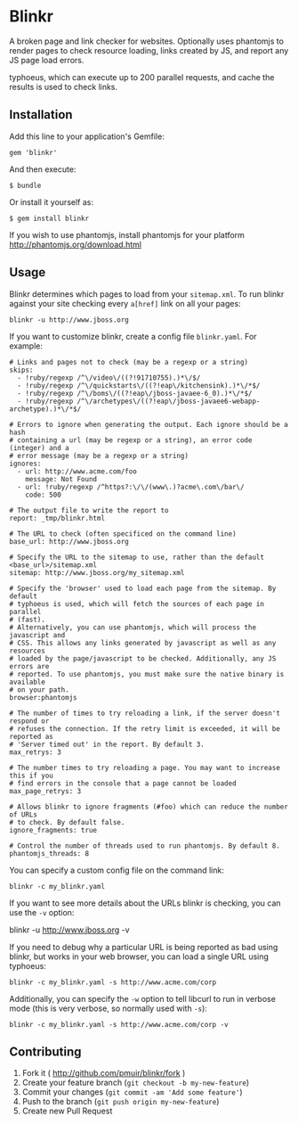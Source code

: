 # Blinkr

A broken page and link checker for websites. Optionally uses phantomjs to render pages
to check resource loading, links created by JS, and report any JS page load errors.

typhoeus, which can execute up to 200 parallel requests, and cache the results is used
to check links.

## Installation

Add this line to your application's Gemfile:

    gem 'blinkr'

And then execute:

    $ bundle

Or install it yourself as:

    $ gem install blinkr

If you wish to use phantomjs, install phantomjs for your platform 
http://phantomjs.org/download.html

## Usage

Blinkr determines which pages to load from your `sitemap.xml`. To run blinkr 
against your site checking every `a[href]` link on all your pages:

````
blinkr -u http://www.jboss.org
````

If you want to customize blinkr, create a config file `blinkr.yaml`. For example:


````
# Links and pages not to check (may be a regexp or a string)
skips:
  - !ruby/regexp /^\/video\/((?!91710755).)*\/$/
  - !ruby/regexp /^\/quickstarts\/((?!eap\/kitchensink).)*\/*$/
  - !ruby/regexp /^\/boms\/((?!eap\/jboss-javaee-6_0).)*\/*$/
  - !ruby/regexp /^\/archetypes\/((?!eap\/jboss-javaee6-webapp-archetype).)*\/*$/

# Errors to ignore when generating the output. Each ignore should be a hash
# containing a url (may be regexp or a string), an error code (integer) and a
# error message (may be a regexp or a string)
ignores:
  - url: http://www.acme.com/foo
    message: Not Found
  - url: !ruby/regexp /^https?:\/\/(www\.)?acme\.com\/bar\/
    code: 500

# The output file to write the report to
report: _tmp/blinkr.html

# The URL to check (often specificed on the command line)
base_url: http://www.jboss.org

# Specify the URL to the sitemap to use, rather than the default <base_url>/sitemap.xml
sitemap: http://www.jboss.org/my_sitemap.xml

# Specify the 'browser' used to load each page from the sitemap. By default 
# typhoeus is used, which will fetch the sources of each page in parallel 
# (fast). 
# Alternatively, you can use phantomjs, which will process the javascript and
# CSS. This allows any links generated by javascript as well as any resources
# loaded by the page/javascript to be checked. Additionally, any JS errors are
# reported. To use phantomjs, you must make sure the native binary is available
# on your path.
browser:phantomjs

# The number of times to try reloading a link, if the server doesn't respond or
# refuses the connection. If the retry limit is exceeded, it will be reported as
# 'Server timed out' in the report. By default 3.
max_retrys: 3

# The number times to try reloading a page. You may want to increase this if you
# find errors in the console that a page cannot be loaded
max_page_retrys: 3

# Allows blinkr to ignore fragments (#foo) which can reduce the number of URLs
# to check. By default false.
ignore_fragments: true

# Control the number of threads used to run phantomjs. By default 8.
phantomjs_threads: 8

````

You can specify a custom config file on the command link:

````
blinkr -c my_blinkr.yaml
````

If you want to see more details about the URLs blinkr is checking, you can use
the `-v` option:

blinkr -u http://www.jboss.org -v

If you need to debug why a particular URL is being reported as bad using
blinkr, but works in your web browser, you can load a single URL using typhoeus:

````
blinkr -c my_blinkr.yaml -s http://www.acme.com/corp
````

Additionally, you can specify the `-w` option to tell libcurl to run in verbose
mode (this is very verbose, so normally used with `-s`):

````
blinkr -c my_blinkr.yaml -s http://www.acme.com/corp -v
````


## Contributing

1. Fork it ( http://github.com/pmuir/blinkr/fork )
2. Create your feature branch (`git checkout -b my-new-feature`)
3. Commit your changes (`git commit -am 'Add some feature'`)
4. Push to the branch (`git push origin my-new-feature`)
5. Create new Pull Request


